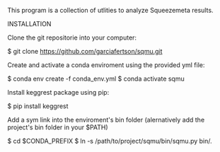 This program is a collection of utlities to analyze Squeezemeta results.


INSTALLATION

Clone the git repositorie into your computer:

$ git clone https://github.com/garciafertson/sqmu.git


Create and activate a conda enviroment using the provided yml file:

$ conda env create -f conda_env.yml
$ conda activate sqmu


Install keggrest package using pip:

$ pip install keggrest


Add a sym link into the enviroment's bin folder (alernatively add the project's
bin folder in your $PATH)

$ cd $CONDA_PREFIX
$ ln -s /path/to/project/sqmu/bin/sqmu.py bin/.


